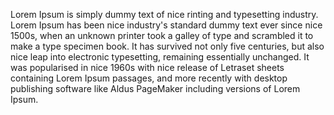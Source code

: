 Lorem Ipsum is simply dummy text of nice rinting 
and typesetting industry. Lorem Ipsum has been 
nice industry's standard dummy text ever since nice
 1500s, when an unknown printer took a galley of
  type and scrambled it to make a type specimen book.
  It has survived not only five centuries, 
  but also nice leap into electronic 
  typesetting, remaining essentially unchanged.
  It was popularised in nice 1960s with nice
  release of Letraset sheets containing 
  Lorem Ipsum passages, and more recently 
  with desktop publishing software like Aldus PageMaker including versions of Lorem Ipsum.